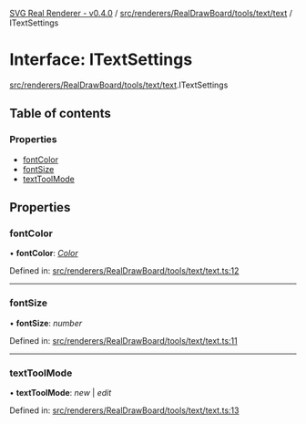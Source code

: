 [SVG Real Renderer - v0.4.0](../docs.md) / [src/renderers/RealDrawBoard/tools/text/text](../modules/src_renderers_realdrawboard_tools_text_text.md) / ITextSettings

# Interface: ITextSettings

[src/renderers/RealDrawBoard/tools/text/text](../modules/src_renderers_realdrawboard_tools_text_text.md).ITextSettings

## Table of contents

### Properties

- [fontColor](src_renderers_realdrawboard_tools_text_text.itextsettings.md#fontcolor)
- [fontSize](src_renderers_realdrawboard_tools_text_text.itextsettings.md#fontsize)
- [textToolMode](src_renderers_realdrawboard_tools_text_text.itextsettings.md#texttoolmode)

## Properties

### fontColor

• **fontColor**: [*Color*](../modules/src_types_realrenderertypes.md#color)

Defined in: [src/renderers/RealDrawBoard/tools/text/text.ts:12](https://github.com/HarshKhandeparkar/svg-real-renderer/blob/0a0696f/src/renderers/RealDrawBoard/tools/text/text.ts#L12)

___

### fontSize

• **fontSize**: *number*

Defined in: [src/renderers/RealDrawBoard/tools/text/text.ts:11](https://github.com/HarshKhandeparkar/svg-real-renderer/blob/0a0696f/src/renderers/RealDrawBoard/tools/text/text.ts#L11)

___

### textToolMode

• **textToolMode**: *new* \| *edit*

Defined in: [src/renderers/RealDrawBoard/tools/text/text.ts:13](https://github.com/HarshKhandeparkar/svg-real-renderer/blob/0a0696f/src/renderers/RealDrawBoard/tools/text/text.ts#L13)
